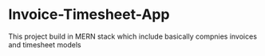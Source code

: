 # Invoice-Timesheet-App
This project build in MERN stack which include basically compnies invoices and timesheet  models
